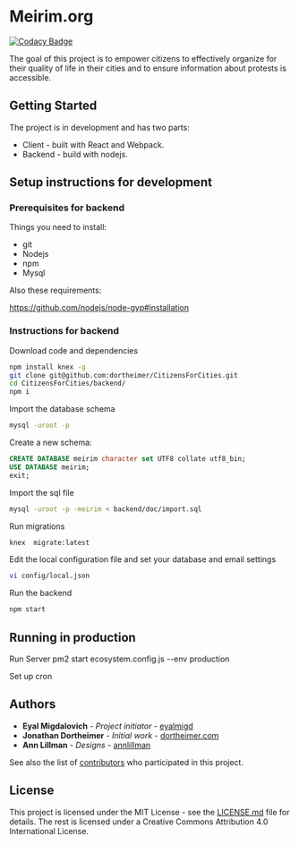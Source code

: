 # Meirim.org

[![Codacy Badge](https://api.codacy.com/project/badge/Grade/d98761313f31455ca93ee6a0187b38d5)](https://www.codacy.com/app/CitizensForCities/CitizensForCities?utm_source=github.com&utm_medium=referral&utm_content=dortheimer/CitizensForCities&utm_campaign=badger)

The goal of this project is to empower citizens to effectively organize for their quality of life in their cities and to ensure information about protests is accessible.

## Getting Started

The project is in development and has two parts:

* Client - built with React and Webpack.
* Backend - build with nodejs.

## Setup instructions for development

### Prerequisites for backend

Things you need to install:

* git
* Nodejs
* npm
* Mysql

Also these requirements:

https://github.com/nodejs/node-gyp#installation

### Instructions for backend

Download code and dependencies

```bash
npm install knex -g
git clone git@github.com:dortheimer/CitizensForCities.git
cd CitizensForCities/backend/
npm i
```

Import the database schema

```bash
mysql -uroot -p
```

Create a new schema:

```sql
CREATE DATABASE meirim character set UTF8 collate utf8_bin;
USE DATABASE meirim;
exit;
```

Import the sql file

```bash
mysql -uroot -p -meirim < backend/doc/import.sql
```

Run migrations

```bash
knex  migrate:latest
```

Edit the local configuration file and set your database and email settings

```bash
vi config/local.json
```

Run the backend

```bash
npm start
```

## Running in production

Run Server
pm2 start ecosystem.config.js --env production

Set up cron

## Authors

* **Eyal Migdalovich** - _Project initiator_ - [eyalmigd](https://github.com/eyalmigd)
* **Jonathan Dortheimer** - _Initial work_ - [dortheimer.com](https://dortheimer.com)
* **Ann Lillman** - _Designs_ - [annlillman](https://github.com/annlillman)

See also the list of [contributors](https://github.com/dortheimer/CitizensForCities/contributors) who participated in this project.

## License

This project is licensed under the MIT License - see the [LICENSE.md](LICENSE.md) file for details.
The rest is licensed under a Creative Commons Attribution 4.0 International License.
